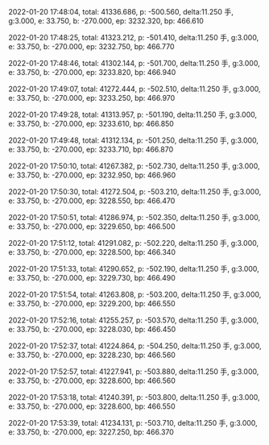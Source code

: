 2022-01-20 17:48:04, total: 41336.686, p: -500.560, delta:11.250 手, g:3.000, e: 33.750, b: -270.000, ep: 3232.320, bp: 466.610

2022-01-20 17:48:25, total: 41323.212, p: -501.410, delta:11.250 手, g:3.000, e: 33.750, b: -270.000, ep: 3232.750, bp: 466.770

2022-01-20 17:48:46, total: 41302.144, p: -501.700, delta:11.250 手, g:3.000, e: 33.750, b: -270.000, ep: 3233.820, bp: 466.940

2022-01-20 17:49:07, total: 41272.444, p: -502.510, delta:11.250 手, g:3.000, e: 33.750, b: -270.000, ep: 3233.250, bp: 466.970

2022-01-20 17:49:28, total: 41313.957, p: -501.190, delta:11.250 手, g:3.000, e: 33.750, b: -270.000, ep: 3233.610, bp: 466.850

2022-01-20 17:49:48, total: 41312.134, p: -501.250, delta:11.250 手, g:3.000, e: 33.750, b: -270.000, ep: 3233.710, bp: 466.870

2022-01-20 17:50:10, total: 41267.382, p: -502.730, delta:11.250 手, g:3.000, e: 33.750, b: -270.000, ep: 3232.950, bp: 466.960

2022-01-20 17:50:30, total: 41272.504, p: -503.210, delta:11.250 手, g:3.000, e: 33.750, b: -270.000, ep: 3228.550, bp: 466.470

2022-01-20 17:50:51, total: 41286.974, p: -502.350, delta:11.250 手, g:3.000, e: 33.750, b: -270.000, ep: 3229.650, bp: 466.500

2022-01-20 17:51:12, total: 41291.082, p: -502.220, delta:11.250 手, g:3.000, e: 33.750, b: -270.000, ep: 3228.500, bp: 466.340

2022-01-20 17:51:33, total: 41290.652, p: -502.190, delta:11.250 手, g:3.000, e: 33.750, b: -270.000, ep: 3229.730, bp: 466.490

2022-01-20 17:51:54, total: 41263.808, p: -503.200, delta:11.250 手, g:3.000, e: 33.750, b: -270.000, ep: 3229.200, bp: 466.550

2022-01-20 17:52:16, total: 41255.257, p: -503.570, delta:11.250 手, g:3.000, e: 33.750, b: -270.000, ep: 3228.030, bp: 466.450

2022-01-20 17:52:37, total: 41224.864, p: -504.250, delta:11.250 手, g:3.000, e: 33.750, b: -270.000, ep: 3228.230, bp: 466.560

2022-01-20 17:52:57, total: 41227.941, p: -503.880, delta:11.250 手, g:3.000, e: 33.750, b: -270.000, ep: 3228.600, bp: 466.560

2022-01-20 17:53:18, total: 41240.391, p: -503.800, delta:11.250 手, g:3.000, e: 33.750, b: -270.000, ep: 3228.600, bp: 466.550

2022-01-20 17:53:39, total: 41234.131, p: -503.710, delta:11.250 手, g:3.000, e: 33.750, b: -270.000, ep: 3227.250, bp: 466.370
